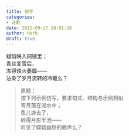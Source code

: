 ```yaml
---  
title: 仿写  
categories:  
- 诗歌  
date: 2015-09-27 18:01:28  
author: Herb  
draft: true
---    
```

蜡焰映入铜镜里；    
青丝变雪后，    
冻得烛火萎靡——    
沾染了岁月流转的冷暖么？    
> 原题：  
> 按下列示例仿写，要求句式、结构与示例相似  
> 弯月落在湖水中；  
> 鱼儿游去了，  
> 碎得月影半池——  
> 听见了嫦娥幽怨的歌声么？